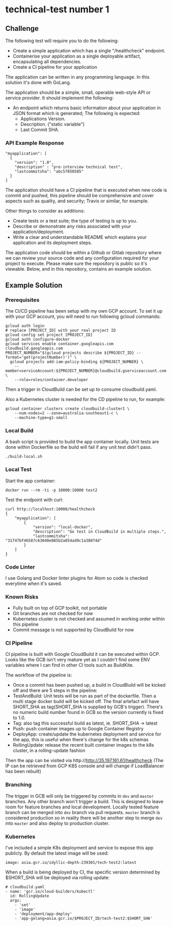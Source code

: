 # technical-test number 1
## Challenge
The following test will require you to do the following:
- Create a simple application which has a single "/healthcheck" endpoint.
- Containerise your application as a single deployable artifact, encapsulating all dependencies.
- Create a CI pipeline for your application

The application can be written in any programming language. In this solution it's done with GoLang.

The application should be a simple, small, operable web-style API or service provider. It should implement the following:
- An endpoint which returns basic information about your application in JSON format which is generated; The following is expected:
  - Applications Version.
  - Description. ("static variable")
  - Last Commit SHA.

### API Example Response
```
"myapplication": [
  {
    "version": "1.0",
    "description" : "pre-interview technical test",
    "lastcommitsha": "abc57858585"
  }
]
```

The application should have a CI pipeline that is executed when new code is commit and pushed, this pipeline should be comprehensive and cover aspects such as quality, and security; Travis or similar, for example.

Other things to consider as additions:
- Create tests or a test suite; the type of testing is up to you.
- Describe or demonstrate any risks associated with your application/deployment.
- Write a clear and understandable README which explains your application and its deployment steps.

The application code should be within a Github or Gitlab repository where we can review your source code and any configuration required for your project to execute. Please make sure the repository is public so it's viewable.  Below, and in this repository, contains an example solution.

## Example Solution
### Prerequisites

The CI/CD pipeline has been setup with my own GCP account. To set it up with your GCP account, you will need to run following gcloud commands:
```
gcloud auth login
# replace [PROJECT_ID] with your real project ID
gcloud config set project [PROJECT_ID]
gcloud auth configure-docker
gcloud services enable container.googleapis.com cloudbuild.googleapis.com
PROJECT_NUMBER="$(gcloud projects describe ${PROJECT_ID} --format='get(projectNumber)')" \
  gcloud projects add-iam-policy-binding ${PROJECT_NUMBER} \
    --member=serviceAccount:${PROJECT_NUMBER}@cloudbuild.gserviceaccount.com \
    --role=roles/container.developer
```
Then a trigger in CloudBuild can be set up to consume cloudbuild.yaml.

Also a Kubernetes cluster is needed for the CD pipeline to run, for example:
```
gcloud container clusters create cloudbuild-cluster1 \
    --num-nodes=2 --zone=australia-southeast1-c \
    --machine-type=g1-small
```

### Local Build
A bash script is provided to build the app container locally. Unit tests are done within Dockerfile so the build will fail if any unit test didn't pass.
```
./build-local.sh
```

### Local Test
Start the app container:
```
docker run --rm -ti -p 10000:10000 test2
```
Test the endpoint with curl:
```
curl http://localhost:10000/healthcheck
{
    "myapplication": [
        {
            "version": "local-docker",
            "description": "Go test in CloudBuild in multiple steps.",
            "lastcommitsha": "31747bf46587c63040e085b2a854ad9c1a38074d"
        }
    ]
}
```

### Code Linter
I use Golang and Docker linter plugins for Atom so code is checked everytime when it's saved.

### Known Risks
- Fully built on top of GCP toolkit, not portable
- Git branches are not checked for now
- Kubernetes cluster is not checked and assumed in working order within this pipeline
- Commit message is not supported by CloudBuild for now

### CI Pipeline
CI pipeline is built with Google CloudBuild it can be executed within GCP. Looks like the GCB isn't very mature yet as I couldn't find some ENV variables where I can find in other CI tools such as BuildKite.

The workflow of the pipeline is:
- Once a commit has been pushed up, a build in CloudBuild will be kicked off and there are 5 steps in the pipeline:
- TestAndBuild: Unit tests will be run as part of the dockerfile. Then a multi stage docker build will be kicked off. The final artefact will have SHORT_SHA as tag(SHORT_SHA is supplied by GCB's trigger). There's no numeric build number found in GCB so the version currently is fixed to 1.0.
- Tag: also tag this successful build as latest, ie. SHORT_SHA -> latest
- Push: push container images up to Google Container Registry
- DeployApp: create/update the kubernetes deployment and service for the app, this is useful when there's change for the k8s schemas
- RollingUpdate: release the recent built container images to the k8s cluster, in a rolling-update fashion

Then the app can be visited via http://http://35.197.161.61/healthcheck (The IP can be retrieved from GCP K8S console and will change if LoadBalancer has been rebuilt)

### Branching
The trigger in GCB will only be triggered by commits in `dev` and `master` branches. Any other branch won't trigger a build. This is designed to leave room for feature branches and local development. Locally tested feature branch can be merged into `dev` branch via pull requests. `master` branch is considered production so in reality there will be another step to merge `dev` into `master` and also deploy to production cluster.

### Kubernetes
I've included a simple K8s deployment and service to expose this app publicly. By default the latest image will be used:
```
image: asia.gcr.io/idyllic-depth-239301/tech-test2:latest
```
When a build is being deployed by CI, the specific version determined by $SHORT_SHA will be deployed via rolling update:
```
# cloudbuild.yaml
- name: 'gcr.io/cloud-builders/kubectl'
  id: RollingUpdate
  args:
    - 'set'
    - 'image'
    - 'deployment/app-deploy'
    - 'app-golang=asia.gcr.io/$PROJECT_ID/tech-test2:$SHORT_SHA'
```

